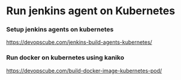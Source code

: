 # Run jenkins agent on Kubernetes

### Setup jenkins agents on kubernetes

https://devopscube.com/jenkins-build-agents-kubernetes/

### Run docker on kubernetes using kaniko

https://devopscube.com/build-docker-image-kubernetes-pod/
